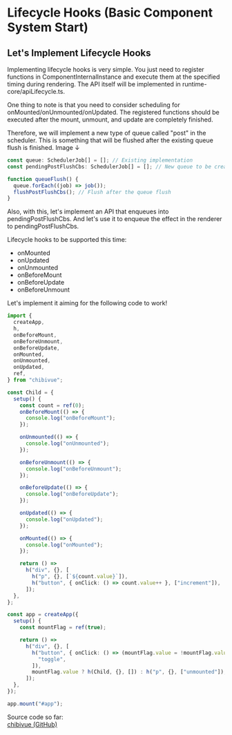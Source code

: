 # Lifecycle Hooks (Basic Component System Start)

## Let's Implement Lifecycle Hooks

Implementing lifecycle hooks is very simple.
You just need to register functions in ComponentInternalInstance and execute them at the specified timing during rendering.
The API itself will be implemented in runtime-core/apiLifecycle.ts.

One thing to note is that you need to consider scheduling for onMounted/onUnmounted/onUpdated.
The registered functions should be executed after the mount, unmount, and update are completely finished.

Therefore, we will implement a new type of queue called "post" in the scheduler. This is something that will be flushed after the existing queue flush is finished.
Image ↓

```ts
const queue: SchedulerJob[] = []; // Existing implementation
const pendingPostFlushCbs: SchedulerJob[] = []; // New queue to be created this time

function queueFlush() {
  queue.forEach((job) => job());
  flushPostFlushCbs(); // Flush after the queue flush
}
```

Also, with this, let's implement an API that enqueues into pendingPostFlushCbs.
And let's use it to enqueue the effect in the renderer to pendingPostFlushCbs.

Lifecycle hooks to be supported this time:

- onMounted
- onUpdated
- onUnmounted
- onBeforeMount
- onBeforeUpdate
- onBeforeUnmount

Let's implement it aiming for the following code to work!

```ts
import {
  createApp,
  h,
  onBeforeMount,
  onBeforeUnmount,
  onBeforeUpdate,
  onMounted,
  onUnmounted,
  onUpdated,
  ref,
} from "chibivue";

const Child = {
  setup() {
    const count = ref(0);
    onBeforeMount(() => {
      console.log("onBeforeMount");
    });

    onUnmounted(() => {
      console.log("onUnmounted");
    });

    onBeforeUnmount(() => {
      console.log("onBeforeUnmount");
    });

    onBeforeUpdate(() => {
      console.log("onBeforeUpdate");
    });

    onUpdated(() => {
      console.log("onUpdated");
    });

    onMounted(() => {
      console.log("onMounted");
    });

    return () =>
      h("div", {}, [
        h("p", {}, [`${count.value}`]),
        h("button", { onClick: () => count.value++ }, ["increment"]),
      ]);
  },
};

const app = createApp({
  setup() {
    const mountFlag = ref(true);

    return () =>
      h("div", {}, [
        h("button", { onClick: () => (mountFlag.value = !mountFlag.value) }, [
          "toggle",
        ]),
        mountFlag.value ? h(Child, {}, []) : h("p", {}, ["unmounted"]),
      ]);
  },
});

app.mount("#app");
```

Source code so far:  
[chibivue (GitHub)](https://github.com/Ubugeeei/chibivue/tree/main/book/impls/40_basic_component_system/010_lifecycle_hooks)
